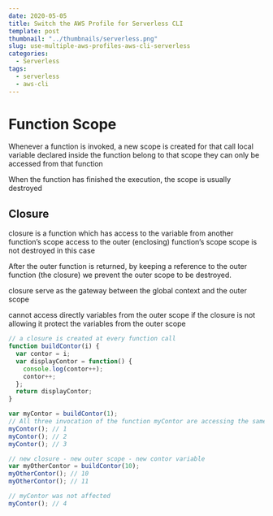 ```yaml
---
date: 2020-05-05
title: Switch the AWS Profile for Serverless CLI
template: post
thumbnail: "../thumbnails/serverless.png"
slug: use-multiple-aws-profiles-aws-cli-serverless
categories:
  - Serverless
tags:
  - serverless
  - aws-cli
---
```


# Function Scope

Whenever a function is invoked, a new scope is created for that call
local variable declared inside the function belong to that scope
they can only be accessed from that function

When the function has finished the execution, the scope is usually destroyed

## Closure

closure is a function which has access to the variable from another function’s scope
access to the outer (enclosing) function’s scope
scope is not destroyed in this case

After the outer function is returned, by keeping a reference to the outer function (the closure) we prevent the outer scope to be destroyed.

closure serve as the gateway between the global context and the outer scope

cannot access directly variables from the outer scope if the closure is not allowing it
protect the variables from the outer scope

```javascript
// a closure is created at every function call
function buildContor(i) {
  var contor = i;
  var displayContor = function() {
    console.log(contor++);
    contor++;
  };
  return displayContor;
}

var myContor = buildContor(1);
// All three invocation of the function myContor are accessing the same outer scope
myContor(); // 1
myContor(); // 2
myContor(); // 3

// new closure - new outer scope - new contor variable
var myOtherContor = buildContor(10);
myOtherContor(); // 10
myOtherContor(); // 11

// myContor was not affected
myContor(); // 4
```
